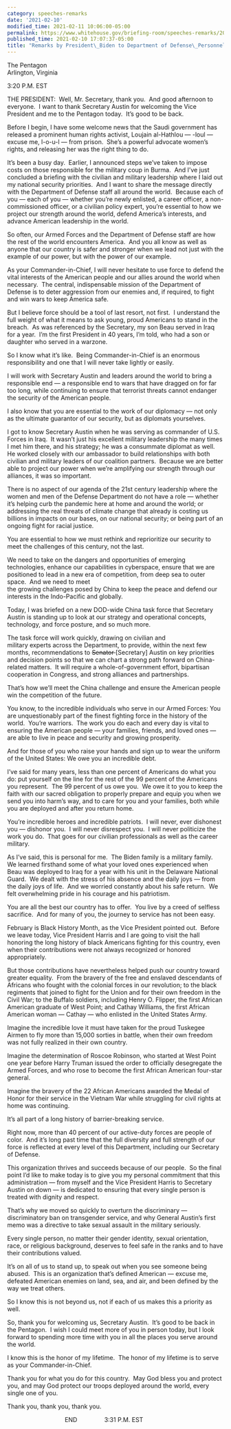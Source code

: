 ```yaml
---
category: speeches-remarks
date: '2021-02-10'
modified_time: 2021-02-11 10:06:00-05:00
permalink: https://www.whitehouse.gov/briefing-room/speeches-remarks/2021/02/10/remarks-by-president-biden-to-department-of-defense-personnel/
published_time: 2021-02-10 17:07:37-05:00
title: "Remarks by President\_Biden to Department of Defense\_Personnel"
---
```

 
The Pentagon  
Arlington, Virginia

3:20 P.M. EST

THE PRESIDENT:  Well, Mr. Secretary, thank you.  And good afternoon to
everyone.  I want to thank Secretary Austin for welcoming the Vice
President and me to the Pentagon today.  It’s good to be back.  
  
Before I begin, I have some welcome news that the Saudi government has
released a prominent human rights activist, Loujain al-Hathlou — -loul —
excuse me, l-o-u-l — from prison.  She’s a powerful advocate women’s
rights, and releasing her was the right thing to do.  
  
It’s been a busy day.  Earlier, I announced steps we’ve taken to impose
costs on those responsible for the military coup in Burma.  And I’ve
just concluded a briefing with the civilian and military leadership
where I laid out my national security priorities.  And I want to share
the message directly with the Department of Defense staff all around the
world.  Because each of you — each of you — whether you’re newly
enlisted, a career officer, a non-commissioned officer, or a civilian
policy expert, you’re essential to how we project our strength around
the world, defend America’s interests, and advance American leadership
in the world.  
  
So often, our Armed Forces and the Department of Defense staff are how
the rest of the world encounters America.  And you all know as well as
anyone that our country is safer and stronger when we lead not just with
the example of our power, but with the power of our example.  
  
As your Commander-in-Chief, I will never hesitate to use force to defend
the vital interests of the American people and our allies around the
world when necessary.  The central, indispensable mission of the
Department of Defense is to deter aggression from our enemies and, if
required, to fight and win wars to keep America safe.  
  
But I believe force should be a tool of last resort, not first.  I
understand the full weight of what it means to ask young, proud
Americans to stand in the breach.  As was referenced by the Secretary,
my son Beau served in Iraq for a year.  I’m the first President in 40
years, I’m told, who had a son or daughter who served in a warzone.  
  
So I know what it’s like.  Being Commander-in-Chief is an enormous
responsibility and one that I will never take lightly or easily.  
  
I will work with Secretary Austin and leaders around the world to bring
a responsible end — a responsible end to wars that have dragged on for
far too long, while continuing to ensure that terrorist threats cannot
endanger the security of the American people.  
  
I also know that you are essential to the work of our diplomacy — not
only as the ultimate guarantor of our security, but as diplomats
yourselves.   
  
I got to know Secretary Austin when he was serving as commander of U.S.
Forces in Iraq.  It wasn’t just his excellent military leadership the
many times I met him there, and his strategy; he was a consummate
diplomat as well.  He worked closely with our ambassador to build
relationships with both civilian and military leaders of our coalition
partners.  Because we are better able to project our power when we’re
amplifying our strength through our alliances, it was so important.  
  
There is no aspect of our agenda of the 21st century leadership where
the women and men of the Defense Department do not have a role — whether
it’s helping curb the pandemic here at home and around the world; or
addressing the real threats of climate change that already is costing us
billions in impacts on our bases, on our national security; or being
part of an ongoing fight for racial justice.  
  
You are essential to how we must rethink and reprioritize our security
to meet the challenges of this century, not the last.  
  
We need to take on the dangers and opportunities of emerging
technologies, enhance our capabilities in cyberspace, ensure that we are
positioned to lead in a new era of competition, from deep sea to outer
space.  And we need to meet  
the growing challenges posed by China to keep the peace and defend our
interests in the Indo-Pacific and globally.  
  
Today, I was briefed on a new DOD-wide China task force that Secretary
Austin is standing up to look at our strategy and operational concepts,
technology, and force posture, and so much more.  
  
The task force will work quickly, drawing on civilian and  
military experts across the Department, to provide, within the next few
months, recommendations to <s>Senator </s>\[Secretary\] Austin on key
priorities and decision points so that we can chart a strong path
forward on China-related matters.  It will require a whole-of-government
effort, bipartisan cooperation in Congress, and strong alliances and
partnerships.  
  
That’s how we’ll meet the China challenge and ensure the American people
win the competition of the future.  
  
You know, to the incredible individuals who serve in our Armed Forces:
You are unquestionably part of the finest fighting force in the history
of the world.  You’re warriors.  The work you do each and every day is
vital to ensuring the American people — your families, friends, and
loved ones — are able to live in peace and security and growing
prosperity.  
  
And for those of you who raise your hands and sign up to wear the
uniform of the United States: We owe you an incredible debt.   
  
I’ve said for many years, less than one percent of Americans do what you
do: put yourself on the line for the rest of the 99 percent of the
Americans you represent.  The 99 percent of us owe you.  We owe it to
you to keep the faith with our sacred obligation to properly prepare and
equip you when we send you into harm’s way, and to care for you and your
families, both while you are deployed and after you return home.  
  
You’re incredible heroes and incredible patriots.  I will never, ever
dishonest you — dishonor you.  I will never disrespect you.  I will
never politicize the work you do.  That goes for our civilian
professionals as well as the career military.  
  
As I’ve said, this is personal for me.  The Biden family is a military
family.  We learned firsthand some of what your loved ones experienced
when Beau was deployed to Iraq for a year with his unit in the Delaware
National Guard.  We dealt with the stress of his absence and the daily
joys — from the daily joys of life.  And we worried constantly about his
safe return.  We felt overwhelming pride in his courage and his
patriotism.    
  
You are all the best our country has to offer.  You live by a creed of
selfless sacrifice.  And for many of you, the journey to service has not
been easy.  
  
February is Black History Month, as the Vice President pointed out. 
Before we leave today, Vice President Harris and I are going to visit
the hall honoring the long history of black Americans fighting for this
country, even when their contributions were not always recognized or
honored appropriately.  
  
But those contributions have nevertheless helped push our country toward
greater equality.  From the bravery of the free and enslaved descendants
of Africans who fought with the colonial forces in our revolution; to
the black regiments that joined to fight for the Union and for their own
freedom in the Civil War; to the Buffalo soldiers, including Henry O.
Flipper, the first African American graduate of West Point; and Cathay
Williams, the first African American woman — Cathay — who enlisted in
the United States Army.   
  
Imagine the incredible love it must have taken for the proud Tuskegee
Airmen to fly more than 15,000 sorties in battle, when their own freedom
was not fully realized in their own country.  
  
Imagine the determination of Roscoe Robinson, who started at West Point
one year before Harry Truman issued the order to officially desegregate
the Armed Forces, and who rose to become the first African American
four-star general.  
  
Imagine the bravery of the 22 African Americans awarded the Medal of
Honor for their service in the Vietnam War while struggling for civil
rights at home was continuing.   
  
It’s all part of a long history of barrier-breaking service.  
  
Right now, more than 40 percent of our active-duty forces are people of
color.  And it’s long past time that the full diversity and full
strength of our force is reflected at every level of this Department,
including our Secretary of Defense.   
  
This organization thrives and succeeds because of our people.  So the
final point I’d like to make today is to give you my personal commitment
that this administration — from myself and the Vice President Harris to
Secretary Austin on down — is dedicated to ensuring that every single
person is treated with dignity and respect.  
  
That’s why we moved so quickly to overturn the discriminary —
discriminatory ban on transgender service, and why General Austin’s
first memo was a directive to take sexual assault in the military
seriously.  
  
Every single person, no matter their gender identity, sexual
orientation, race, or religious background, deserves to feel safe in the
ranks and to have their contributions valued.  
  
It’s on all of us to stand up, to speak out when you see someone being
abused.  This is an organization that’s defined American — excuse me,
defeated American enemies on land, sea, and air, and been defined by the
way we treat others.  
  
So I know this is not beyond us, not if each of us makes this a priority
as well.  
  
So, thank you for welcoming us, Secretary Austin.  It’s good to be back
in the Pentagon.  I wish I could meet more of you in person today, but I
look forward to spending more time with you in all the places you serve
around the world.  
  
I know this is the honor of my lifetime.  The honor of my lifetime is to
serve as your Commander-in-Chief.  
  
Thank you for what you do for this country.  May God bless you and
protect you, and may God protect our troops deployed around the world,
every single one of you.  
  
Thank you, thank you, thank you.  
  
                                  END                3:31 P.M. EST
